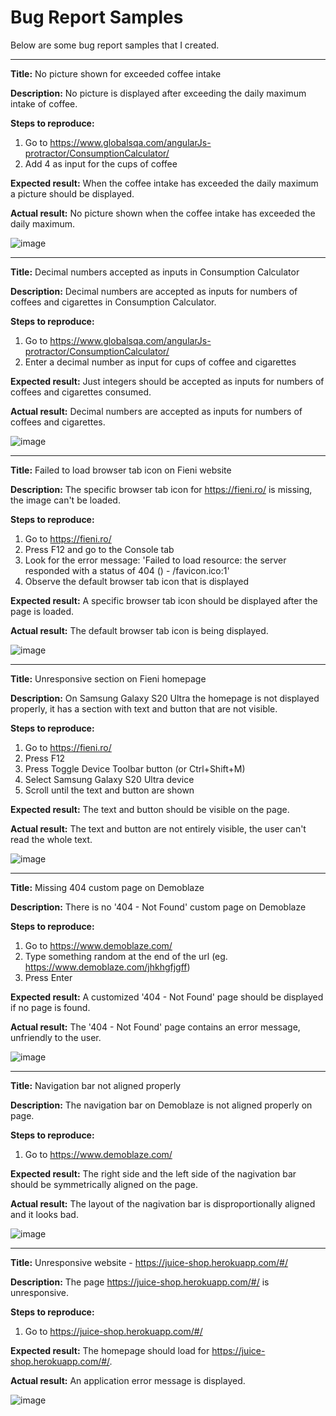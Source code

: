 # Bug Report Samples

Below are some bug report samples that I created.

------------------------

**Title:**
No picture shown for exceeded coffee intake

**Description:**
No picture is displayed after exceeding the daily maximum intake of coffee.

**Steps to reproduce:**
1. Go to https://www.globalsqa.com/angularJs-protractor/ConsumptionCalculator/
2. Add 4 as input for the cups of coffee

**Expected result:**
When the coffee intake has exceeded the daily maximum a picture should be displayed.

**Actual result:**
No picture shown when the coffee intake has exceeded the daily maximum.

![image](https://user-images.githubusercontent.com/20253982/203814518-cd39431d-b296-47d0-ae06-f9f317b3b492.png)

------------------------

**Title:**
Decimal numbers accepted as inputs in Consumption Calculator

**Description:**
Decimal numbers are accepted as inputs for numbers of coffees and cigarettes in Consumption Calculator.

**Steps to reproduce:**
1. Go to https://www.globalsqa.com/angularJs-protractor/ConsumptionCalculator/
2. Enter a decimal number as input for cups of coffee and cigarettes

**Expected result:**
Just integers should be accepted as inputs for numbers of coffees and cigarettes consumed. 

**Actual result:**
Decimal numbers are accepted as inputs for numbers of coffees and cigarettes.

![image](https://user-images.githubusercontent.com/20253982/203808190-190bb6ba-a259-43d0-8878-5d16e521d888.png)

------------------------

**Title:**
Failed to load browser tab icon on Fieni website

**Description:**
The specific browser tab icon for https://fieni.ro/ is missing, the image can't be loaded.

**Steps to reproduce:**
1. Go to https://fieni.ro/ 
2. Press F12 and go to the Console tab
3. Look for the error message: 'Failed to load resource: the server responded with a status of 404 () - /favicon.ico:1'
4. Observe the default browser tab icon that is displayed

**Expected result:**
A specific browser tab icon should be displayed after the page is loaded.

**Actual result:**
The default browser tab icon is being displayed.

![image](https://user-images.githubusercontent.com/20253982/203779636-083fe3d0-1737-4011-b562-1a294ee0617f.png)

--------------------------------------

**Title:**
Unresponsive section on Fieni homepage

**Description:**
On Samsung Galaxy S20 Ultra the homepage is not displayed properly, it has a section with text and button that are not visible.

**Steps to reproduce:**
1. Go to https://fieni.ro/ 
2. Press F12
3. Press Toggle Device Toolbar button (or Ctrl+Shift+M)
4. Select Samsung Galaxy S20 Ultra device
5. Scroll until the text and button are shown

**Expected result:**
The text and button should be visible on the page.

**Actual result:**
The text and button are not entirely visible, the user can't read the whole text.

![image](https://user-images.githubusercontent.com/20253982/203802170-a9139b06-839a-48ac-a4d8-6214f4d132a9.png)

--------------------------------------

**Title:**
Missing 404 custom page on Demoblaze 

**Description:**
There is no '404 - Not Found' custom page on Demoblaze

**Steps to reproduce:**
1. Go to https://www.demoblaze.com/
2. Type something random at the end of the url (eg. https://www.demoblaze.com/jhkhgfjgff)
3. Press Enter

**Expected result:**
A customized '404 - Not Found' page should be displayed if no page is found.

**Actual result:**
The '404 - Not Found' page contains an error message, unfriendly to the user.

![image](https://user-images.githubusercontent.com/20253982/203779310-9c141eb2-6bce-4bfa-8ae0-f36b389333e0.png)

--------------------------------------

**Title:**
Navigation bar not aligned properly

**Description:**
The navigation bar on Demoblaze is not aligned properly on page.

**Steps to reproduce:**
1. Go to https://www.demoblaze.com/

**Expected result:**
The right side and the left side of the nagivation bar should be symmetrically aligned on the page.

**Actual result:**
The layout of the nagivation bar is disproportionally aligned and it looks bad.

![image](https://user-images.githubusercontent.com/20253982/203800620-a16d70ca-77b7-4554-a6c1-3347273e697c.png)

--------------------------------------

**Title:**
Unresponsive website - https://juice-shop.herokuapp.com/#/

**Description:**
The page https://juice-shop.herokuapp.com/#/ is unresponsive.

**Steps to reproduce:**
1. Go to https://juice-shop.herokuapp.com/#/

**Expected result:**
The homepage should load for https://juice-shop.herokuapp.com/#/.

**Actual result:**
An application error message is displayed.

![image](https://user-images.githubusercontent.com/20253982/203795049-4d5f1dea-a9fa-4654-8681-05d40d48a900.png)

